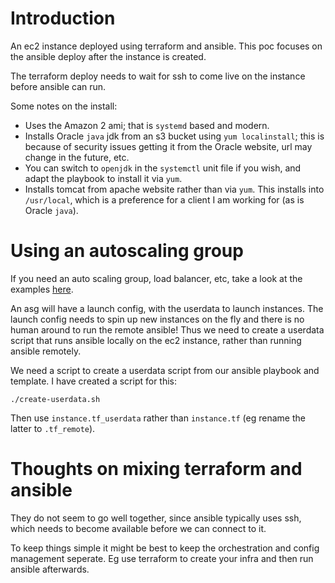 # Introduction

An ec2 instance deployed using terraform and ansible. This poc focuses on the ansible deploy after the instance is created.

The terraform deploy needs to wait for ssh to come live on the instance before ansible can run.

Some notes on the install:
* Uses the Amazon 2 ami; that is `systemd` based and modern.
* Installs Oracle `java` jdk from an s3 bucket using `yum localinstall`; this is because of security issues getting it from the Oracle website, url may change in the future, etc. 
* You can switch to `openjdk` in the `systemctl` unit file if you wish, and adapt the playbook to install it via `yum`.
* Installs tomcat from apache website rather than via `yum`. This installs into `/usr/local`, which is a preference for a client I am working for (as is Oracle `java`).

# Using an autoscaling group

If you need an auto scaling group, load balancer, etc, take a look at the examples [here](https://github.com/terraform-providers/terraform-provider-aws/tree/master/examples).

An asg will have a launch config, with the userdata to launch instances. The launch config needs to spin up new instances on the fly and there is no human around to run the remote ansible! Thus we need to create a userdata script that runs ansible locally on the ec2 instance, rather than running ansible remotely. 

We need a script to create a userdata script from our ansible playbook and template. I have created a script for this:
```
./create-userdata.sh
```

Then use `instance.tf_userdata` rather than `instance.tf` (eg rename the latter to `.tf_remote`).

# Thoughts on mixing terraform and ansible

They do not seem to go well together, since ansible typically uses ssh, which needs to become available before we can connect to it.

To keep things simple it might be best to keep the orchestration and config management seperate. Eg use terraform to create your infra and then run ansible afterwards. 
